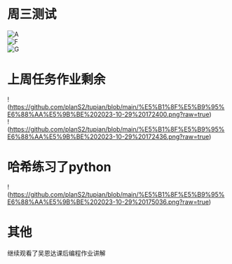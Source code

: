 # 周三测试  
![A](https://github.com/planS2/tupian/blob/main/%E5%B1%8F%E5%B9%95%E6%88%AA%E5%9B%BE%202023-10-28%20105848.png?raw=true)  
![F](https://github.com/planS2/tupian/blob/main/%E5%B1%8F%E5%B9%95%E6%88%AA%E5%9B%BE%202023-10-28%20172020.png?raw=true)  
![G](https://github.com/planS2/tupian/blob/main/%E5%B1%8F%E5%B9%95%E6%88%AA%E5%9B%BE%202023-10-29%20164401.png?raw=true)  
# 上周任务作业剩余  
!(https://github.com/planS2/tupian/blob/main/%E5%B1%8F%E5%B9%95%E6%88%AA%E5%9B%BE%202023-10-29%20172400.png?raw=true)  
!(https://github.com/planS2/tupian/blob/main/%E5%B1%8F%E5%B9%95%E6%88%AA%E5%9B%BE%202023-10-29%20172436.png?raw=true)  
# 哈希练习了python  
!(https://github.com/planS2/tupian/blob/main/%E5%B1%8F%E5%B9%95%E6%88%AA%E5%9B%BE%202023-10-29%20175036.png?raw=true)  
# 其他  
继续观看了吴恩达课后编程作业讲解
